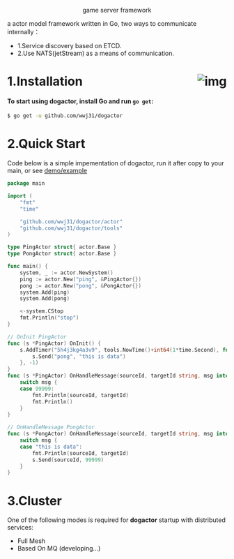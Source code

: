 <p align="center">game server framework</a></p>

a actor model framework written in Go, two ways to communicate internally：
* 1.Service discovery based on ETCD.
* 2.Use NATS(jetStream) as a means of communication.
# <img align="right" src="https://github.com/wwj31/dogactor/raw/master/.github/images/image.png" alt="img" title="img" />

# 1.Installation
#### To start using dogactor, install Go and run `go get`:
```sh
$ go get -u github.com/wwj31/dogactor
```

# 2.Quick Start
Code below is a simple impementation of dogactor,
run it after copy to your main, or see [demo/example](demo/example)
```go
package main

import (
	"fmt"
	"time"

	"github.com/wwj31/dogactor/actor"
	"github.com/wwj31/dogactor/tools"
)

type PingActor struct{ actor.Base }
type PongActor struct{ actor.Base }

func main() {
	system, _ := actor.NewSystem()
	ping := actor.New("ping", &PingActor{})
	pong := actor.New("pong", &PongActor{})
	system.Add(ping)
	system.Add(pong)

	<-system.CStop
	fmt.Println("stop")
}

// OnInit PingActor
func (s *PingActor) OnInit() {
	s.AddTimer("5h4j3kg4a3v9", tools.NowTime()+int64(1*time.Second), func(dt int64) {
		s.Send("pong", "this is data")
	}, -1)
}
func (s *PingActor) OnHandleMessage(sourceId, targetId string, msg interface{}) {
	switch msg {
	case 99999:
		fmt.Println(sourceId, targetId)
		fmt.Println()
	}
}

// OnHandleMessage PongActor
func (s *PongActor) OnHandleMessage(sourceId, targetId string, msg interface{}) {
	switch msg {
	case "this is data":
		fmt.Println(sourceId, targetId)
		s.Send(sourceId, 99999)
	}
}
```

# 3.Cluster
One of the following modes is required for **dogactor** startup with distributed services:
* Full Mesh 
* Based On MQ (developing...)
